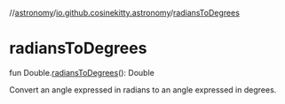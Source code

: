 //[astronomy](../../index.md)/[io.github.cosinekitty.astronomy](index.md)/[radiansToDegrees](radians-to-degrees.md)

# radiansToDegrees

fun Double.[radiansToDegrees](radians-to-degrees.md)(): Double

Convert an angle expressed in radians to an angle expressed in degrees.
